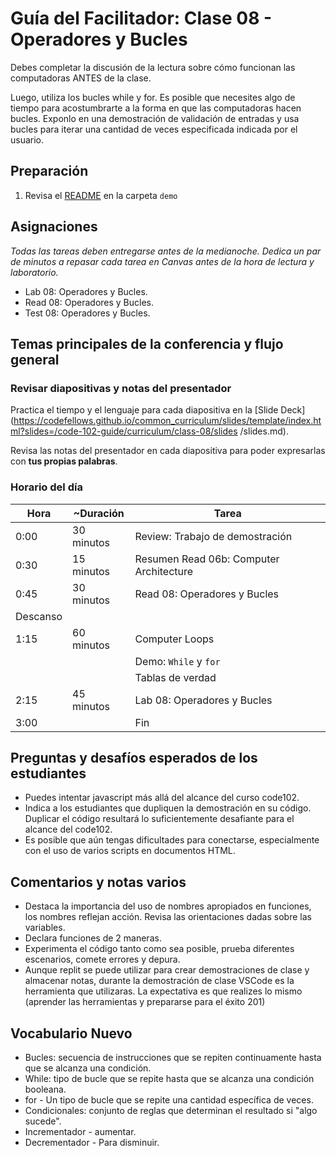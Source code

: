 # Guía del Facilitador: Clase 08 - Operadores y Bucles

Debes completar la discusión de la lectura sobre cómo funcionan las computadoras ANTES de la clase.

Luego, utiliza los bucles while y for. Es posible que necesites  algo de tiempo para acostumbrarte a la forma en que las computadoras hacen bucles. Exponlo en una demostración de validación de entradas y usa bucles para iterar una cantidad de veces especificada indicada por el usuario.

## Preparación

1. Revisa el [README](../demo/) en la carpeta `demo`

## Asignaciones

*Todas las tareas deben entregarse antes de la medianoche. Dedica un par de minutos a repasar cada tarea en Canvas antes de la hora de lectura y laboratorio.*

- Lab 08: Operadores y Bucles.
- Read 08: Operadores y Bucles.
- Test 08: Operadores y Bucles.

## Temas principales de la conferencia y flujo general

### Revisar diapositivas y notas del presentador

Practica el tiempo y el lenguaje para cada diapositiva en la [Slide Deck] (https://codefellows.github.io/common_curriculum/slides/template/index.html?slides=/code-102-guide/curriculum/class-08/slides /slides.md).

Revisa las notas del presentador en cada diapositiva para poder expresarlas con **tus propias palabras**.

### Horario del día

| Hora | ~Duración| Tarea |
|--- |--- |--- |
| 0:00 | 30 minutos | Review: Trabajo de demostración  |
| 0:30 | 15 minutos | Resumen Read 06b: Computer Architecture|
| 0:45 | 30 minutos | Read 08: Operadores y Bucles |
| Descanso | | |
| 1:15 | 60 minutos | Computer Loops |
| | | Demo: `While` y `for` |
| | | Tablas de verdad |
| 2:15 | 45 minutos | Lab 08: Operadores y Bucles |
| 3:00 | | Fin |

## Preguntas y desafíos esperados de los estudiantes

- Puedes intentar javascript más allá del alcance del curso code102.
- Indica a los estudiantes que dupliquen la demostración en su código. Duplicar el código resultará lo suficientemente desafiante para el alcance del code102.
- Es posible que aún tengas dificultades para conectarse, especialmente con el uso de varios scripts en documentos HTML.

## Comentarios y notas varios

- Destaca la importancia del uso de nombres apropiados en funciones, los nombres reflejan acción. Revisa las orientaciones dadas sobre las variables.
- Declara funciones de 2 maneras.
- Experimenta el código tanto como sea posible, prueba diferentes escenarios, comete errores y depura.
- Aunque replit se puede utilizar para crear demostraciones de clase y almacenar notas, durante la demostración de clase VSCode es la herramienta que utilizaras. La expectativa es que realizes lo mismo  (aprender las herramientas y prepararse para el éxito 201)

##  Vocabulario Nuevo

- Bucles: secuencia de instrucciones que se repiten continuamente hasta que se alcanza una condición.
- While: tipo de bucle que se repite hasta que se alcanza una condición booleana.
- for - Un tipo de bucle que se repite una cantidad específica de veces.
- Condicionales: conjunto de reglas que determinan el resultado si "algo sucede".
- Incrementador - aumentar.
- Decrementador - Para disminuir.
